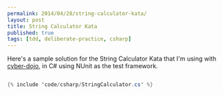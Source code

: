 ```yaml
---
permalink: 2014/04/28/string-calculator-kata/
layout: post
title: String Calculator Kata
published: true
tags: [tdd, deliberate-practice, csharp]
---
```


Here's a sample solution for the String Calculator Kata that I'm using with
<a href="http://cyber-dojo.com" alt="link to cyber dojo">cyber-dojo</a>,
in C# using NUnit as the test framework.

```csharp

{% include 'code/csharp/StringCalculator.cs' %}

```
